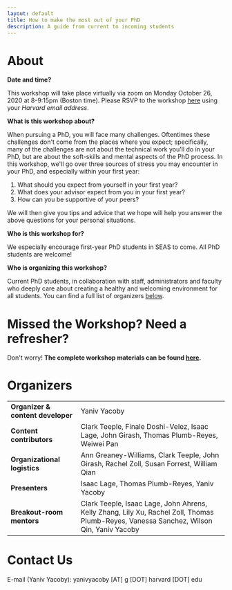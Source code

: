 ```yaml
---
layout: default
title: How to make the most out of your PhD
description: A guide from current to incoming students
---
```



# About

**Date and time?**

This workshop will take place virtually via zoom on Monday October 26, 2020 at 8-9:15pm (Boston time).
Please RSVP to the workshop [here](https://harvard.zoom.us/meeting/register/tJMkfu6pqDwtH9wM0f06y3sRmOq6hX5mn-sq) using your _Harvard email address_.


**What is this workshop about?**

When pursuing a PhD, you will face many challenges.
Oftentimes these challenges don't come from the places where you expect;
specifically, many of the challenges are not about the technical work you'll do in your PhD,
but are about the soft-skills and mental aspects of the PhD process.
In this workshop, we'll go over three sources of stress you may encounter in your PhD,
and especially within your first year:

1. What should you expect from yourself in your first year?
2. What does your advisor expect from you in your first year?
3. How can you be supportive of your peers?

We will then give you tips and advice that we hope will help you
answer the above questions for your personal situations. 

**Who is this workshop for?**

We especially encourage first-year PhD students in SEAS to come. All PhD students are welcome!

**Who is organizing this workshop?**

Current PhD students, in collaboration with staff, administrators and faculty who deeply care about
creating a healthy and welcoming environment for all students. 
You can find a full list of organizers [below](#organizers).


# Missed the Workshop? Need a refresher?

Don't worry! **The complete workshop materials can be found [here](./guide.html).**


# Organizers    

<table>
  <tbody>
    <tr>
      <td><b>Organizer & content developer</b></td>
      <td>Yaniv Yacoby</td>
    </tr>
    <tr>
      <td><b>Content contributors</b></td>
      <td>Clark Teeple, Finale Doshi-Velez, Isaac Lage, John Girash, Thomas Plumb-Reyes, Weiwei Pan</td>
    </tr>
    <tr>
      <td><b>Organizational logistics</b></td>
      <td>Ann Greaney-Williams, Clark Teeple, John Girash, Rachel Zoll, Susan Forrest, William Qian</td>
    </tr>
    <tr>
      <td><b>Presenters</b></td>
      <td>Isaac Lage, Thomas Plumb-Reyes, Yaniv Yacoby</td>
    </tr>
    <tr>
      <td><b>Breakout-room mentors</b></td>
      <td>Clark Teeple, Isaac Lage, John Ahrens, Kelly Zhang, Lily Xu, Rachel Zoll, Thomas Plumb-Reyes, Vanessa Sanchez, Wilson Qin, Yaniv Yacoby</td>
    </tr>
  </tbody>
</table>




# Contact Us

E-mail (Yaniv Yacoby): yanivyacoby [AT] g [DOT] harvard [DOT] edu
